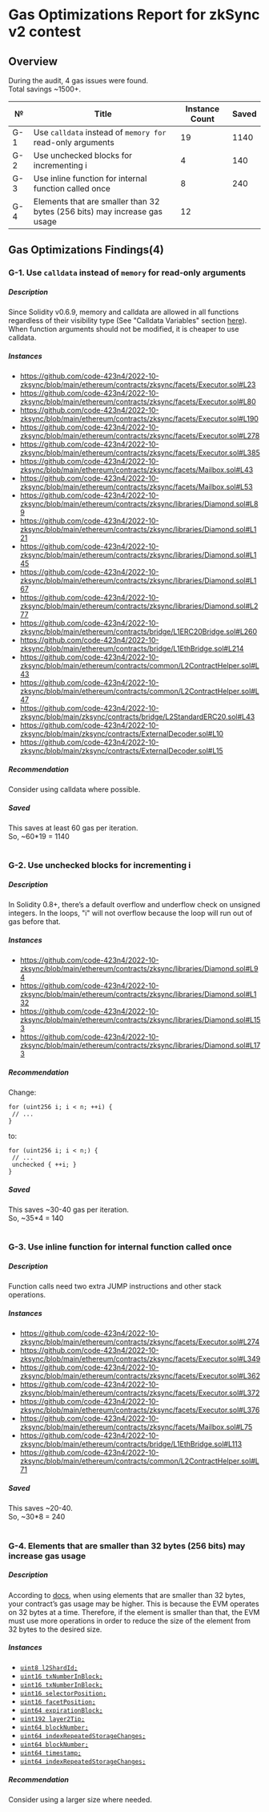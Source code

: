 # Gas Optimizations Report for zkSync v2 contest
## Overview
During the audit, 4 gas issues were found.  
Total savings ~1500+.

№ | Title | Instance Count | Saved
--- | --- | --- | ---
G-1 | Use ```calldata``` instead of ```memory for``` read-only arguments | 19 | 1140
G-2 | Use unchecked blocks for incrementing i | 4 | 140
G-3 | Use inline function for internal function called once | 8 | 240
G-4 | Elements that are smaller than 32 bytes (256 bits) may increase gas usage | 12 | 

## Gas Optimizations Findings(4)
### G-1. Use ```calldata``` instead of ```memory``` for read-only arguments
##### Description
Since Solidity v0.6.9, memory and calldata are allowed in all functions regardless of their visibility type (See "Calldata Variables" section [here](https://blog.soliditylang.org/2020/06/05/Solidity-069-release-announcement/)).  
When function arguments should not be modified, it is cheaper to use calldata.
##### Instances
- https://github.com/code-423n4/2022-10-zksync/blob/main/ethereum/contracts/zksync/facets/Executor.sol#L23
- https://github.com/code-423n4/2022-10-zksync/blob/main/ethereum/contracts/zksync/facets/Executor.sol#L80
- https://github.com/code-423n4/2022-10-zksync/blob/main/ethereum/contracts/zksync/facets/Executor.sol#L190
- https://github.com/code-423n4/2022-10-zksync/blob/main/ethereum/contracts/zksync/facets/Executor.sol#L278
- https://github.com/code-423n4/2022-10-zksync/blob/main/ethereum/contracts/zksync/facets/Executor.sol#L385
- https://github.com/code-423n4/2022-10-zksync/blob/main/ethereum/contracts/zksync/facets/Mailbox.sol#L43
- https://github.com/code-423n4/2022-10-zksync/blob/main/ethereum/contracts/zksync/facets/Mailbox.sol#L53
- https://github.com/code-423n4/2022-10-zksync/blob/main/ethereum/contracts/zksync/libraries/Diamond.sol#L89
- https://github.com/code-423n4/2022-10-zksync/blob/main/ethereum/contracts/zksync/libraries/Diamond.sol#L121
- https://github.com/code-423n4/2022-10-zksync/blob/main/ethereum/contracts/zksync/libraries/Diamond.sol#L145
- https://github.com/code-423n4/2022-10-zksync/blob/main/ethereum/contracts/zksync/libraries/Diamond.sol#L167
- https://github.com/code-423n4/2022-10-zksync/blob/main/ethereum/contracts/zksync/libraries/Diamond.sol#L277
- https://github.com/code-423n4/2022-10-zksync/blob/main/ethereum/contracts/bridge/L1ERC20Bridge.sol#L260
- https://github.com/code-423n4/2022-10-zksync/blob/main/ethereum/contracts/bridge/L1EthBridge.sol#L214
- https://github.com/code-423n4/2022-10-zksync/blob/main/ethereum/contracts/common/L2ContractHelper.sol#L43
- https://github.com/code-423n4/2022-10-zksync/blob/main/ethereum/contracts/common/L2ContractHelper.sol#L47
- https://github.com/code-423n4/2022-10-zksync/blob/main/zksync/contracts/bridge/L2StandardERC20.sol#L43
- https://github.com/code-423n4/2022-10-zksync/blob/main/zksync/contracts/ExternalDecoder.sol#L10
- https://github.com/code-423n4/2022-10-zksync/blob/main/zksync/contracts/ExternalDecoder.sol#L15

##### Recommendation
Consider using calldata where possible.
##### Saved
This saves at least 60 gas per iteration.  
So, ~60*19 = 1140
#
### G-2. Use unchecked blocks for incrementing i
##### Description
In Solidity 0.8+, there’s a default overflow and underflow check on unsigned integers. In the loops, "i" will not overflow because the loop will run out of gas before that.
##### Instances
- https://github.com/code-423n4/2022-10-zksync/blob/main/ethereum/contracts/zksync/libraries/Diamond.sol#L94
- https://github.com/code-423n4/2022-10-zksync/blob/main/ethereum/contracts/zksync/libraries/Diamond.sol#L132
- https://github.com/code-423n4/2022-10-zksync/blob/main/ethereum/contracts/zksync/libraries/Diamond.sol#L153
- https://github.com/code-423n4/2022-10-zksync/blob/main/ethereum/contracts/zksync/libraries/Diamond.sol#L173

##### Recommendation
Change:
```
for (uint256 i; i < n; ++i) {
 // ...
}
```
to:
```
for (uint256 i; i < n;) { 
 // ...
 unchecked { ++i; }
}
```
##### Saved
This saves ~30-40 gas per iteration.  
So, ~35*4 = 140
#
### G-3. Use inline function for internal function called once
##### Description
Function calls need two extra JUMP instructions and other stack operations.
##### Instances
- https://github.com/code-423n4/2022-10-zksync/blob/main/ethereum/contracts/zksync/facets/Executor.sol#L274 
- https://github.com/code-423n4/2022-10-zksync/blob/main/ethereum/contracts/zksync/facets/Executor.sol#L349
- https://github.com/code-423n4/2022-10-zksync/blob/main/ethereum/contracts/zksync/facets/Executor.sol#L362
- https://github.com/code-423n4/2022-10-zksync/blob/main/ethereum/contracts/zksync/facets/Executor.sol#L372
- https://github.com/code-423n4/2022-10-zksync/blob/main/ethereum/contracts/zksync/facets/Executor.sol#L376
- https://github.com/code-423n4/2022-10-zksync/blob/main/ethereum/contracts/zksync/facets/Mailbox.sol#L75
- https://github.com/code-423n4/2022-10-zksync/blob/main/ethereum/contracts/bridge/L1EthBridge.sol#L113
- https://github.com/code-423n4/2022-10-zksync/blob/main/ethereum/contracts/common/L2ContractHelper.sol#L71 

##### Saved
This saves ~20-40.  
So, ~30*8 = 240
#
### G-4. Elements that are smaller than 32 bytes (256 bits) may increase gas usage
##### Description
According to [docs](https://docs.soliditylang.org/en/v0.8.16/internals/layout_in_storage.html#layout-of-state-variables-in-storage), when using elements that are smaller than 32 bytes, your contract’s gas usage may be higher. This is because the EVM operates on 32 bytes at a time. Therefore, if the element is smaller than that, the EVM must use more operations in order to reduce the size of the element from 32 bytes to the desired size.
##### Instances
- [```uint8 l2ShardId;```](https://github.com/code-423n4/2022-10-zksync/blob/main/ethereum/contracts/zksync/Storage.sol#L40) 
- [```uint16 txNumberInBlock;```](https://github.com/code-423n4/2022-10-zksync/blob/main/ethereum/contracts/zksync/Storage.sol#L42) 
- [```uint16 txNumberInBlock;```](https://github.com/code-423n4/2022-10-zksync/blob/main/ethereum/contracts/zksync/Storage.sol#L54) 
- [```uint16 selectorPosition;```](https://github.com/code-423n4/2022-10-zksync/blob/main/ethereum/contracts/zksync/libraries/Diamond.sol#L24) 
- [```uint16 facetPosition;```](https://github.com/code-423n4/2022-10-zksync/blob/main/ethereum/contracts/zksync/libraries/Diamond.sol#L33) 
- [```uint64 expirationBlock;```](https://github.com/code-423n4/2022-10-zksync/blob/main/ethereum/contracts/zksync/libraries/PriorityQueue.sol#L12) 
- [```uint192 layer2Tip;```](https://github.com/code-423n4/2022-10-zksync/blob/main/ethereum/contracts/zksync/libraries/PriorityQueue.sol#L13) 
- [```uint64 blockNumber;```](https://github.com/code-423n4/2022-10-zksync/blob/main/ethereum/contracts/zksync/interfaces/IExecutor.sol#L16) 
- [```uint64 indexRepeatedStorageChanges;```](https://github.com/code-423n4/2022-10-zksync/blob/main/ethereum/contracts/zksync/interfaces/IExecutor.sol#L18)
- [```uint64 blockNumber;```](https://github.com/code-423n4/2022-10-zksync/blob/main/ethereum/contracts/zksync/interfaces/IExecutor.sol#L41) 
- [```uint64 timestamp;```](https://github.com/code-423n4/2022-10-zksync/blob/main/ethereum/contracts/zksync/interfaces/IExecutor.sol#L42) 
- [```uint64 indexRepeatedStorageChanges;```](https://github.com/code-423n4/2022-10-zksync/blob/main/ethereum/contracts/zksync/interfaces/IExecutor.sol#L43)

##### Recommendation
Consider using a larger size where needed.